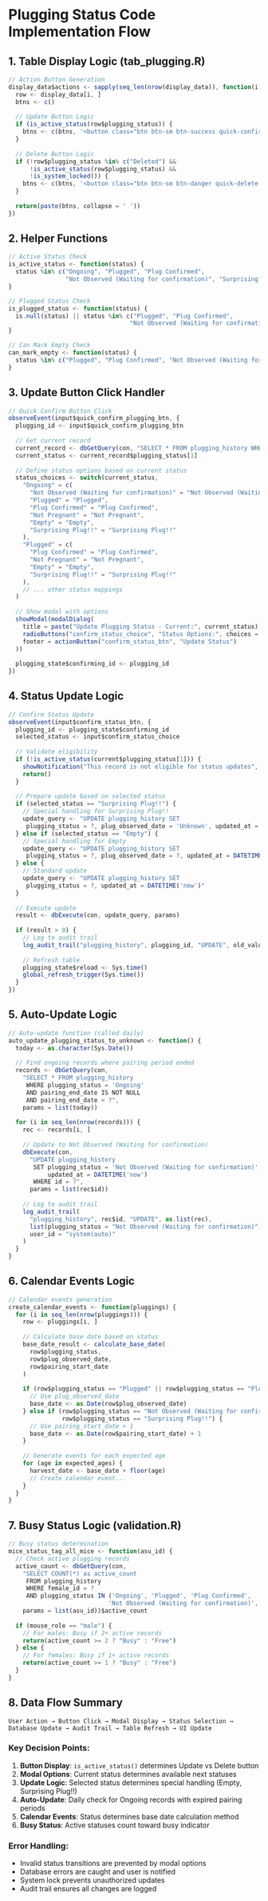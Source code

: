 # Plugging Status Code Implementation Flow

## 1. Table Display Logic (tab_plugging.R)

```javascript
// Action Button Generation
display_data$actions <- sapply(seq_len(nrow(display_data)), function(i) {
  row <- display_data[i, ]
  btns <- c()
  
  // Update Button Logic
  if (is_active_status(row$plugging_status)) {
    btns <- c(btns, '<button class="btn btn-sm btn-success quick-confirm-btn">Update</button>')
  }
  
  // Delete Button Logic
  if (!row$plugging_status %in% c("Deleted") && 
      !is_active_status(row$plugging_status) && 
      !is_system_locked()) {
    btns <- c(btns, '<button class="btn btn-sm btn-danger quick-delete-plugging-btn">Delete</button>')
  }
  
  return(paste(btns, collapse = ' '))
})
```

## 2. Helper Functions

```javascript
// Active Status Check
is_active_status <- function(status) {
  status %in% c("Ongoing", "Plugged", "Plug Confirmed", 
                "Not Observed (Waiting for confirmation)", "Surprising Plug!!")
}

// Plugged Status Check
is_plugged_status <- function(status) {
  is.null(status) || status %in% c("Plugged", "Plug Confirmed", 
                                  "Not Observed (Waiting for confirmation)", "Surprising Plug!!")
}

// Can Mark Empty Check
can_mark_empty <- function(status) {
  status %in% c("Plugged", "Plug Confirmed", "Not Observed (Waiting for confirmation)")
}
```

## 3. Update Button Click Handler

```javascript
// Quick Confirm Button Click
observeEvent(input$quick_confirm_plugging_btn, {
  plugging_id <- input$quick_confirm_plugging_btn
  
  // Get current record
  current_record <- dbGetQuery(con, "SELECT * FROM plugging_history WHERE id = ?", plugging_id)
  current_status <- current_record$plugging_status[1]
  
  // Define status options based on current status
  status_choices <- switch(current_status,
    "Ongoing" = c(
      "Not Observed (Waiting for confirmation)" = "Not Observed (Waiting for confirmation)",
      "Plugged" = "Plugged",
      "Plug Confirmed" = "Plug Confirmed",
      "Not Pregnant" = "Not Pregnant",
      "Empty" = "Empty",
      "Surprising Plug!!" = "Surprising Plug!!"
    ),
    "Plugged" = c(
      "Plug Confirmed" = "Plug Confirmed",
      "Not Pregnant" = "Not Pregnant",
      "Empty" = "Empty",
      "Surprising Plug!!" = "Surprising Plug!!"
    ),
    // ... other status mappings
  )
  
  // Show modal with options
  showModal(modalDialog(
    title = paste("Update Plugging Status - Current:", current_status),
    radioButtons("confirm_status_choice", "Status Options:", choices = status_choices),
    footer = actionButton("confirm_status_btn", "Update Status")
  ))
  
  plugging_state$confirming_id <- plugging_id
})
```

## 4. Status Update Logic

```javascript
// Confirm Status Update
observeEvent(input$confirm_status_btn, {
  plugging_id <- plugging_state$confirming_id
  selected_status <- input$confirm_status_choice
  
  // Validate eligibility
  if (!is_active_status(current$plugging_status[1])) {
    showNotification("This record is not eligible for status updates", type = "error")
    return()
  }
  
  // Prepare update based on selected status
  if (selected_status == "Surprising Plug!!") {
    // Special handling for Surprising Plug!!
    update_query <- "UPDATE plugging_history SET 
     plugging_status = ?, plug_observed_date = 'Unknown', updated_at = DATETIME('now')"
  } else if (selected_status == "Empty") {
    // Special handling for Empty
    update_query <- "UPDATE plugging_history SET 
     plugging_status = ?, plug_observed_date = ?, updated_at = DATETIME('now')"
  } else {
    // Standard update
    update_query <- "UPDATE plugging_history SET 
     plugging_status = ?, updated_at = DATETIME('now')"
  }
  
  // Execute update
  result <- dbExecute(con, update_query, params)
  
  if (result > 0) {
    // Log to audit trail
    log_audit_trail("plugging_history", plugging_id, "UPDATE", old_values, new_values)
    
    // Refresh table
    plugging_state$reload <- Sys.time()
    global_refresh_trigger(Sys.time())
  }
})
```

## 5. Auto-Update Logic

```javascript
// Auto-update function (called daily)
auto_update_plugging_status_to_unknown <- function() {
  today <- as.character(Sys.Date())
  
  // Find ongoing records where pairing period ended
  records <- dbGetQuery(con, 
    "SELECT * FROM plugging_history 
     WHERE plugging_status = 'Ongoing' 
     AND pairing_end_date IS NOT NULL 
     AND pairing_end_date < ?", 
    params = list(today))
  
  for (i in seq_len(nrow(records))) {
    rec <- records[i, ]
    
    // Update to Not Observed (Waiting for confirmation)
    dbExecute(con, 
      "UPDATE plugging_history 
       SET plugging_status = 'Not Observed (Waiting for confirmation)', 
           updated_at = DATETIME('now') 
       WHERE id = ?", 
      params = list(rec$id))
    
    // Log to audit trail
    log_audit_trail(
      "plugging_history", rec$id, "UPDATE", as.list(rec),
      list(plugging_status = "Not Observed (Waiting for confirmation)"),
      user_id = "system(auto)"
    )
  }
}
```

## 6. Calendar Events Logic

```javascript
// Calendar events generation
create_calendar_events <- function(pluggings) {
  for (i in seq_len(nrow(pluggings))) {
    row <- pluggings[i, ]
    
    // Calculate base date based on status
    base_date_result <- calculate_base_date(
      row$plugging_status, 
      row$plug_observed_date, 
      row$pairing_start_date
    )
    
    if (row$plugging_status == "Plugged" || row$plugging_status == "Plug Confirmed") {
      // Use plug_observed_date
      base_date <- as.Date(row$plug_observed_date)
    } else if (row$plugging_status == "Not Observed (Waiting for confirmation)" || 
               row$plugging_status == "Surprising Plug!!") {
      // Use pairing_start_date + 1
      base_date <- as.Date(row$pairing_start_date) + 1
    }
    
    // Generate events for each expected age
    for (age in expected_ages) {
      harvest_date <- base_date + floor(age)
      // Create calendar event...
    }
  }
}
```

## 7. Busy Status Logic (validation.R)

```javascript
// Busy status determination
mice_status_tag_all_mice <- function(asu_id) {
  // Check active plugging records
  active_count <- dbGetQuery(con, 
    "SELECT COUNT(*) as active_count 
     FROM plugging_history 
     WHERE female_id = ? 
     AND plugging_status IN ('Ongoing', 'Plugged', 'Plug Confirmed', 
                            'Not Observed (Waiting for confirmation)', 'Surprising Plug!!')",
    params = list(asu_id))$active_count
  
  if (mouse_role == "male") {
    // For males: Busy if 2+ active records
    return(active_count >= 2 ? "Busy" : "Free")
  } else {
    // For females: Busy if 1+ active records
    return(active_count >= 1 ? "Busy" : "Free")
  }
}
```

## 8. Data Flow Summary

```
User Action → Button Click → Modal Display → Status Selection → 
Database Update → Audit Trail → Table Refresh → UI Update
```

### Key Decision Points:

1. **Button Display**: `is_active_status()` determines Update vs Delete button
2. **Modal Options**: Current status determines available next statuses
3. **Update Logic**: Selected status determines special handling (Empty, Surprising Plug!!)
4. **Auto-Update**: Daily check for Ongoing records with expired pairing periods
5. **Calendar Events**: Status determines base date calculation method
6. **Busy Status**: Active statuses count toward busy indicator

### Error Handling:

- Invalid status transitions are prevented by modal options
- Database errors are caught and user is notified
- System lock prevents unauthorized updates
- Audit trail ensures all changes are logged 